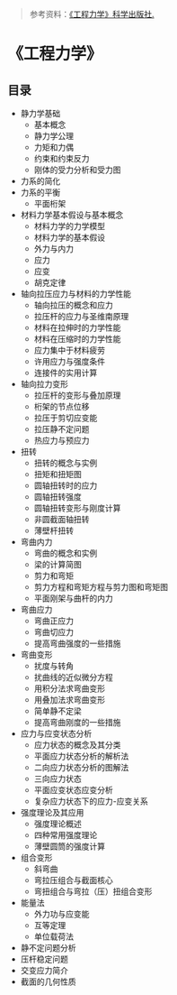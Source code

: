 >  参考资料：[《工程力学》科学出版社.](http://product.dangdang.com/29122383.html)

# 《工程力学》

## 目录

- 静力学基础
  - 基本概念
  - 静力学公理
  - 力矩和力偶
  - 约束和约束反力
  - 刚体的受力分析和受力图
- 力系的简化
- 力系的平衡
  - 平面桁架
- 材料力学基本假设与基本概念
  - 材料力学的力学模型
  - 材料力学的基本假设
  - 外力与内力
  - 应力
  - 应变
  - 胡克定律
- 轴向拉压应力与材料的力学性能
  - 轴向拉压的概念和应力
  - 拉压杆的应力与圣维南原理
  - 材料在拉伸时的力学性能
  - 材料在压缩时的力学性能
  - 应力集中于材料疲劳
  - 许用应力与强度条件
  - 连接件的实用计算
- 轴向拉力变形
  - 拉压杆的变形与叠加原理
  - 桁架的节点位移
  - 拉压于剪切应变能
  - 拉压静不定问题
  - 热应力与预应力
- 扭转
  - 扭转的概念与实例
  - 扭矩和扭矩图
  - 圆轴扭转时的应力
  - 圆轴扭转强度
  - 圆轴扭转变形与刚度计算
  - 非圆截面轴扭转
  - 薄壁杆扭转
- 弯曲内力
  - 弯曲的概念和实例
  - 梁的计算简图
  - 剪力和弯矩
  - 剪力方程和弯矩方程与剪力图和弯矩图
  - 平面刚架与曲杆的内力
- 弯曲应力
  - 弯曲正应力
  - 弯曲切应力
  - 提高弯曲强度的一些措施
- 弯曲变形
  - 扰度与转角
  - 扰曲线的近似微分方程
  - 用积分法求弯曲变形
  - 用叠加法求弯曲变形
  - 简单静不定梁
  - 提高弯曲刚度的一些措施
- 应力与应变状态分析
  - 应力状态的概念及其分类
  - 平面应力状态分析的解析法
  - 二向应力状态分析的图解法
  - 三向应力状态
  - 平面应变状态应变分析
  - 复杂应力状态下的应力-应变关系
- 强度理论及其应用
  - 强度理论概述
  - 四种常用强度理论
  - 薄壁圆筒的强度计算
- 组合变形
  - 斜弯曲
  - 弯拉压组合与截面核心
  - 弯扭组合与弯拉（压）扭组合变形
- 能量法
  - 外力功与应变能
  - 互等定理
  - 单位载荷法
- 静不定问题分析
- 压杆稳定问题
- 交变应力简介
- 截面的几何性质